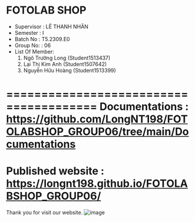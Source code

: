 FOTOLAB SHOP
=======================================
+ Supervisor		: LÊ THANH NHÂN
+ Semester		: I	
+ Batch No		: T5.2309.E0	
+ Group No:		: 06
+ List Of Member:
	1. Ngô Trường Long  	(Student1513437)
	2. Lại Thị Kim Anh	(Student1507642)
	3. Nguyễn Hữu Hoàng	(Student1513399)

=======================================
Documentations : https://github.com/LongNT198/FOTOLABSHOP_GROUP06/tree/main/Documentations
=======================================
Published website : https://longnt198.github.io/FOTOLABSHOP_GROUP06/
=======================================
Thank you for visit our website.
![image](https://github.com/LongNT198/FOTOLABSHOP_GROUP06/assets/154237547/9a6d6279-de98-4ceb-973c-bda8119fa41f)
